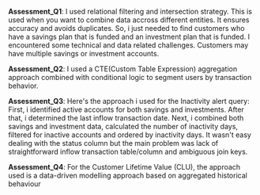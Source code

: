**Assessment_Q1**: I used relational filtering and intersection strategy. This is used when you want to combine data accross different entities.
It ensures accuracy and avoids duplicates. 
So, i just needed to find customers who have a savings plan that is funded and an investment plan that is funded. 
I encountered some technical and data related challenges.
Customers may have multiple savings or investment accounts.

**Assessment_Q2**: I used a CTE(Custom Table Expression) aggregation approach combined with conditional logic to segment users by transaction behavior.

**Assessment_Q3**: Here's the approach i used for the Inactivity alert query: First, i identified active accounts for both savings and investments. After that, i determined the last inflow transaction date. Next, i combined both savings and investment data, calculated the number of inactivity days, filtered for inactive accounts and ordered by inactivity days. 
It wasn't easy dealing with the status column but the main problem was lack of straightforward inflow transaction table/column and ambiguous join keys.

**Assessment_Q4**: For the Customer Lifetime Value (CLU), the approach used is a data-driven modelling approach based on aggregated historical behaviour
